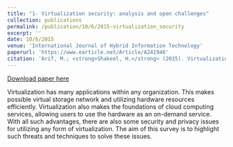 ```yaml
---
title: "1- Virtualization security: analysis and open challenges"
collection: publications
permalink: /publication/10/6/2015-virtualization_security
excerpt: ''
date: 10/6/2015
venue: 'International Journal of Hybrid Information Technology'
paperurl: 'https://www.earticle.net/Article/A241946'
citation: 'Arif, M.; <strong>Shakeel, H.</strong> (2015). Virtualization security: analysis and open challenges. <i>International Journal of Hybrid Information Technology</i>. 8(2).'
---
```


<a href='https://pdfs.semanticscholar.org/e750/ffcb54ab10582f34b93c62b1147c238ea6c2.pdf'>Download paper here</a>

Virtualization has many applications within any organization. This makes possible virtual storage network and utilizing hardware resources efficiently. Virtualization also makes the foundations of cloud computing services, allowing users to use the hardware as an on-demand service. With all such advantages, there are also some security and privacy issues for utilizing any form of virtualization. The aim of this survey is to highlight such threats and techniques to solve these issues.
